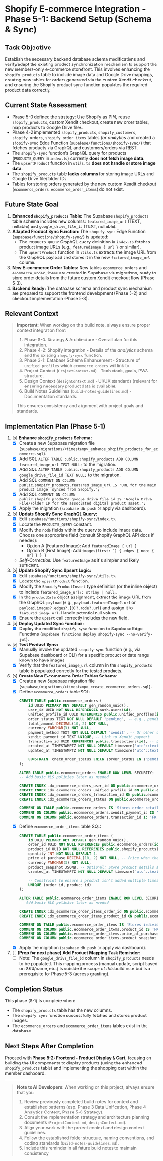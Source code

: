 # Shopify E-commerce Integration - Phase 5-1: Backend Setup (Schema & Sync)

## Task Objective
Establish the necessary backend database schema modifications and verify/adapt the existing product synchronization mechanism to support the new members-only e-commerce storefront. This involves enhancing the `shopify_products` table to include image data and Google Drive mappings, creating new tables for orders generated via the custom Xendit checkout, and ensuring the Shopify product sync function populates the required product data correctly.

## Current State Assessment
-   Phase 5-0 defined the strategy: Use Shopify as PIM, reuse `shopify_products`, custom Xendit checkout, create new order tables, map products to Google Drive files.
-   Phase 4-2 implemented `shopify_products`, `shopify_customers`, `shopify_orders`, `shopify_order_items` tables *for analytics* and created a `shopify-sync` Edge Function (`supabase/functions/shopify-sync/`) that fetches products via GraphQL and customers/orders via REST.
-   The `shopify-sync` function's GraphQL query for products (`PRODUCTS_QUERY` in `index.ts`) currently **does not fetch image data**.
-   The `upsertProduct` function in `utils.ts` **does not handle or store image data**.
-   The `shopify_products` table **lacks columns** for storing image URLs and Google Drive file/folder IDs.
-   Tables for storing orders generated by the new custom Xendit checkout (`ecommerce_orders`, `ecommerce_order_items`) do not exist.

## Future State Goal
1.  **Enhanced `shopify_products` Table:** The Supabase `shopify_products` table schema includes new columns: `featured_image_url` (TEXT, nullable) and `google_drive_file_id` (TEXT, nullable).
2.  **Adapted Product Sync Function:** The `shopify-sync` Edge Function (`supabase/functions/shopify-sync/`) is updated:
    *   The `PRODUCTS_QUERY` GraphQL query definition in `index.ts` fetches product image URLs (e.g., `featuredImage { url }` or similar).
    *   The `upsertProduct` function in `utils.ts` extracts the image URL from the GraphQL payload and stores it in the new `featured_image_url` column.
3.  **New E-commerce Order Tables:** New tables `ecommerce_orders` and `ecommerce_order_items` are created in Supabase via migrations, ready to store order details from the future custom Xendit checkout flow (Phase 5-3).
4.  **Backend Ready:** The database schema and product sync mechanism are prepared to support the frontend development (Phase 5-2) and checkout implementation (Phase 5-3).

## Relevant Context

> **Important**: When working on this build note, always ensure proper context integration from:
> 1.  Phase 5-0: Strategy & Architecture - Overall plan for this integration.
> 2.  Phase 4-2: Shopify Integration - Details of the *analytics* schema and the existing `shopify-sync` function.
> 3.  Phase 3-1: Database Schema Enhancement - Structure of `unified_profiles` which `ecommerce_orders` will link to.
> 4.  Project Context (`ProjectContext.md`) - Tech stack, goals, PWA structure.
> 5.  Design Context (`designContext.md`) - UI/UX standards (relevant for ensuring necessary product data is available).
> 6.  Build Notes Guidelines (`build-notes-guidelines.md`) - Documentation standards.
>
> This ensures consistency and alignment with project goals and standards.

## Implementation Plan (Phase 5-1)

1.  [x] **Enhance `shopify_products` Schema:**
    *   [x] Create a new Supabase migration file (`supabase/migrations/<timestamp>_enhance_shopify_products_for_ecommerce.sql`).
    *   [x] Add SQL `ALTER TABLE public.shopify_products ADD COLUMN featured_image_url TEXT NULL;` to the migration.
    *   [x] Add SQL `ALTER TABLE public.shopify_products ADD COLUMN google_drive_file_id TEXT NULL;` to the migration.
    *   [x] Add SQL `COMMENT ON COLUMN public.shopify_products.featured_image_url IS 'URL for the main product image, synced from Shopify.';`
    *   [x] Add SQL `COMMENT ON COLUMN public.shopify_products.google_drive_file_id IS 'Google Drive File/Folder ID for the associated digital product asset.';`
    *   [x] Apply the migration (`supabase db push` or apply via dashboard).
2.  [x] **Update Shopify Sync GraphQL Query:**
    *   [x] Edit `supabase/functions/shopify-sync/index.ts`.
    *   [x] Locate the `PRODUCTS_QUERY` constant.
    *   [x] Modify the `node` fields within the query to include image data. Choose one appropriate field (consult Shopify GraphQL API docs if needed):
        *   Option A (Featured Image): Add `featuredImage { url }`
        *   Option B (First Image): Add `images(first: 1) { edges { node { url } } }`
    *   *Self-Correction:* Use `featuredImage` as it's simpler and likely sufficient.
3.  [x] **Update Shopify Sync Upsert Logic:**
    *   [x] Edit `supabase/functions/shopify-sync/utils.ts`.
    *   [x] Locate the `upsertProduct` function.
    *   [x] Modify the `ShopifyProductInsert` type definition (or the inline object) to include `featured_image_url?: string | null;`.
    *   [x] In the `productData` object assignment, extract the image URL from the GraphQL `payload` (e.g., `payload.featuredImage?.url` or `payload.images?.edges?.[0]?.node?.url`) and assign it to `featured_image_url`. Handle potential null values.
    *   [x] Ensure the `upsert` call correctly includes the new field.
4.  [x] **Deploy Updated Sync Function:**
    *   [x] Deploy the modified `shopify-sync` function to Supabase Edge Functions (`supabase functions deploy shopify-sync --no-verify-jwt`).
5.  [x] **Test Product Sync:**
    *   [x] Manually invoke the updated `shopify-sync` function (e.g., via Supabase dashboard or CLI) for a specific product or date range known to have images.
    *   [x] Verify that the `featured_image_url` column in the `shopify_products` table is populated correctly for the tested products.
6.  [x] **Create New E-commerce Order Tables Schema:**
    *   [x] Create a new Supabase migration file (`supabase/migrations/<timestamp>_create_ecommerce_orders.sql`).
    *   [x] Define `ecommerce_orders` table SQL:
        ```sql
        CREATE TABLE public.ecommerce_orders (
            id UUID PRIMARY KEY DEFAULT gen_random_uuid(),
            user_id UUID NOT NULL REFERENCES auth.users(id),
            unified_profile_id UUID REFERENCES public.unified_profiles(id), -- Denormalized for easier querying
            order_status TEXT NOT NULL DEFAULT 'pending', -- e.g., pending, processing, completed, failed
            total_amount DECIMAL(10, 2) NOT NULL,
            currency VARCHAR(3) NOT NULL,
            payment_method TEXT NOT NULL DEFAULT 'xendit', -- Or other custom methods later
            xendit_payment_id TEXT UNIQUE, -- Link to Xendit payment
            transaction_id UUID REFERENCES public.transactions(id), -- Link to internal transaction record
            created_at TIMESTAMPTZ NOT NULL DEFAULT timezone('utc'::text, now()),
            updated_at TIMESTAMPTZ NOT NULL DEFAULT timezone('utc'::text, now()),

            CONSTRAINT check_order_status CHECK (order_status IN ('pending', 'processing', 'completed', 'failed', 'refunded'))
        );

        ALTER TABLE public.ecommerce_orders ENABLE ROW LEVEL SECURITY;
        -- Add basic RLS policies later as needed

        CREATE INDEX idx_ecommerce_orders_user_id ON public.ecommerce_orders(user_id);
        CREATE INDEX idx_ecommerce_orders_unified_profile_id ON public.ecommerce_orders(unified_profile_id);
        CREATE INDEX idx_ecommerce_orders_transaction_id ON public.ecommerce_orders(transaction_id);
        CREATE INDEX idx_ecommerce_orders_status ON public.ecommerce_orders(order_status);

        COMMENT ON TABLE public.ecommerce_orders IS 'Stores order details generated by the custom Xendit checkout flow.';
        COMMENT ON COLUMN public.ecommerce_orders.xendit_payment_id IS 'Unique identifier from the Xendit payment transaction.';
        COMMENT ON COLUMN public.ecommerce_orders.transaction_id IS 'FK to the unified transactions table.';
        ```
    *   [x] Define `ecommerce_order_items` table SQL:
        ```sql
        CREATE TABLE public.ecommerce_order_items (
            id UUID PRIMARY KEY DEFAULT gen_random_uuid(),
            order_id UUID NOT NULL REFERENCES public.ecommerce_orders(id) ON DELETE CASCADE,
            product_id UUID NOT NULL REFERENCES public.shopify_products(id), -- Link to the product being purchased
            quantity INT NOT NULL DEFAULT 1,
            price_at_purchase DECIMAL(10, 2) NOT NULL, -- Price when the order was placed
            currency VARCHAR(3) NOT NULL,
            product_snapshot JSONB, -- Optional: Store product details at time of purchase
            created_at TIMESTAMPTZ NOT NULL DEFAULT timezone('utc'::text, now()),

            -- Constraint to ensure a product isn't added multiple times to the same order (adjust if needed)
            UNIQUE (order_id, product_id) 
        );

        ALTER TABLE public.ecommerce_order_items ENABLE ROW LEVEL SECURITY;
        -- Add basic RLS policies later as needed

        CREATE INDEX idx_ecommerce_order_items_order_id ON public.ecommerce_order_items(order_id);
        CREATE INDEX idx_ecommerce_order_items_product_id ON public.ecommerce_order_items(product_id);

        COMMENT ON TABLE public.ecommerce_order_items IS 'Stores individual items associated with a custom e-commerce order.';
        COMMENT ON COLUMN public.ecommerce_order_items.product_id IS 'FK to the shopify_products table.';
        COMMENT ON COLUMN public.ecommerce_order_items.price_at_purchase IS 'Captures the price paid, in case product price changes later.';
        COMMENT ON COLUMN public.ecommerce_order_items.product_snapshot IS 'Optional JSON blob containing product details (title, sku, etc.) at the time of purchase for historical accuracy.';
        ```
    *   [x] Apply the migration (`supabase db push` or apply via dashboard).
7.  [ ] **(Prep for next phase) Add Product Mapping Task Reminder:**
    *   [ ] Note: The `google_drive_file_id` column in `shopify_products` needs to be populated. This mapping process (manual update, script based on SKU/name, etc.) is outside the scope of *this* build note but is a prerequisite for Phase 5-3 (access granting).

## Completion Status

This phase (5-1) is complete when:
- The `shopify_products` table has the new columns.
- The `shopify-sync` function successfully fetches and stores product images.
- The `ecommerce_orders` and `ecommerce_order_items` tables exist in the database.

## Next Steps After Completion
Proceed with **Phase 5-2: Frontend - Product Display & Cart**, focusing on building the UI components to display products (using the enhanced `shopify_products` table) and implementing the shopping cart within the member dashboard.

---

> **Note to AI Developers**: When working on this project, always ensure that you:
> 1.  Review previously completed build notes for context and established patterns (esp. Phase 3 Data Unification, Phase 4 Analytics Context, Phase 5-0 Strategy).
> 2.  Consult the implementation strategy and architecture planning documents (`ProjectContext.md`, `designContext.md`).
> 3.  Align your work with the project context and design context guidelines.
> 4.  Follow the established folder structure, naming conventions, and coding standards (`build-notes-guidelines.md`).
> 5.  Include this reminder in all future build notes to maintain consistency. 
